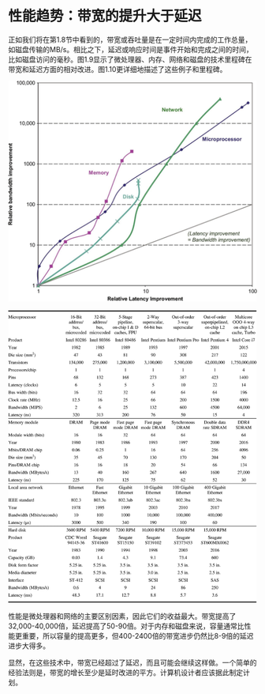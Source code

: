 # 性能趋势：带宽的提升大于延迟

正如我们将在第1.8节中看到的，带宽或吞吐量是在一定时间内完成的工作总量，如磁盘传输的MB/s。相比之下，延迟或响应时间是事件开始和完成之间的时间，比如磁盘访问的毫秒。图1.9显示了微处理器、内存、网络和磁盘的技术里程碑在带宽和延迟方面的相对改进。图1.10更详细地描述了这些例子和里程碑。

![图1.9 图1.10中带宽和延迟的里程碑相对于第一个里程碑的对数图。 请注意，延迟提高了8-91倍，而带宽提高了约400-32,000倍。除了网络，我们注意到，自上一版以来的六年中，其他三种技术的延迟和带宽都有适度的改善。延迟为0%-23%，带宽为23%-70%。更新自Patterson, D., 2004. 延迟落后于带宽。【引用自ACM通讯 47 (10), 71-75。】](../../.gitbook/assets/NeatReader-1656042175346.png)

![微处理器、内存、网络和磁盘在25-40年内的性能里程碑。 微处理器的里程碑是几代IA-32处理器，从16位总线、微编码80286到64位总线、多核、乱序执行、超流水线（superpipelined）的Core i7。内存模块的里程碑，从16位宽的普通DRAM到64位宽的双数据率第三版同步DRAM。以太网从10 Mbits/s推进到400 Gbits/s。磁盘的里程碑是基于旋转速度，从3600转/分提高到15000转/分。每种情况都是最佳的带宽，而延迟是假设没有竞争的简单操作的时间。更新自Patterson, D., 2004. 延迟落后于带宽。](../../.gitbook/assets/NeatReader-1656042513762.png)

性能是微处理器和网络的主要区别因素，因此它们的收益最大。带宽提高了32,000-40,000倍，延迟提高了50-90倍。对于内存和磁盘来说，容量通常比性能更重要，所以容量的提高更多，但400-2400倍的带宽进步仍然比8-9倍的延迟进步大得多。

显然，在这些技术中，带宽已经超过了延迟，而且可能会继续这样做。一个简单的经验法则是，带宽的增长至少是延时改进的平方。计算机设计者应该据此制定计划。
